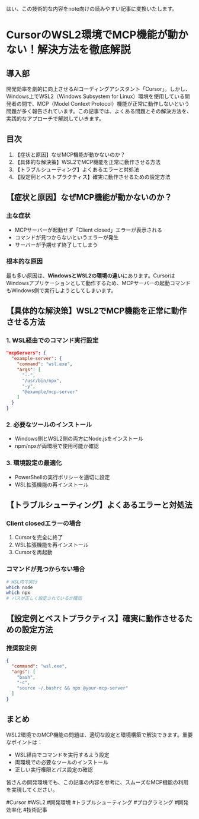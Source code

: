 はい、この技術的な内容をnote向けの読みやすい記事に変換いたします。

# CursorのWSL2環境でMCP機能が動かない！解決方法を徹底解説

## 導入部
開発効率を劇的に向上させるAIコーディングアシスタント「Cursor」。しかし、Windows上でWSL2（Windows Subsystem for Linux）環境を使用している開発者の間で、MCP（Model Context Protocol）機能が正常に動作しないという問題が多く報告されています。この記事では、よくある問題とその解決方法を、実践的なアプローチで解説していきます。

## 目次
1. 【症状と原因】なぜMCP機能が動かないのか？
2. 【具体的な解決策】WSL2でMCP機能を正常に動作させる方法
3. 【トラブルシューティング】よくあるエラーと対処法
4. 【設定例とベストプラクティス】確実に動作させるための設定方法

## 【症状と原因】なぜMCP機能が動かないのか？

### 主な症状
- MCPサーバーが起動せず「Client closed」エラーが表示される
- コマンドが見つからないというエラーが発生
- サーバーが予期せず終了してしまう

### 根本的な原因
最も多い原因は、**WindowsとWSL2の環境の違い**にあります。CursorはWindowsアプリケーションとして動作するため、MCPサーバーの起動コマンドもWindows側で実行しようとしてしまいます。

## 【具体的な解決策】WSL2でMCP機能を正常に動作させる方法

### 1. WSL経由でのコマンド実行設定
```json
"mcpServers": {
  "example-server": {
    "command": "wsl.exe",
    "args": [
      "--",
      "/usr/bin/npx",
      "-y",
      "@example/mcp-server"
    ]
  }
}
```

### 2. 必要なツールのインストール
- Windows側とWSL2側の両方にNode.jsをインストール
- npm/npxが両環境で使用可能か確認

### 3. 環境設定の最適化
- PowerShellの実行ポリシーを適切に設定
- WSL拡張機能の再インストール

## 【トラブルシューティング】よくあるエラーと対処法

### Client closedエラーの場合
1. Cursorを完全に終了
2. WSL拡張機能を再インストール
3. Cursorを再起動

### コマンドが見つからない場合
```bash
# WSL内で実行
which node
which npx
# パスが正しく設定されているか確認
```

## 【設定例とベストプラクティス】確実に動作させるための設定方法

### 推奨設定例
```json
{
  "command": "wsl.exe",
  "args": [
    "bash",
    "-c",
    "source ~/.bashrc && npx @your-mcp-server"
  ]
}
```

## まとめ
WSL2環境でのMCP機能の問題は、適切な設定と環境構築で解決できます。重要なポイントは：

- WSL経由でコマンドを実行するよう設定
- 両環境での必要なツールのインストール
- 正しい実行権限とパス設定の確認

皆さんの開発環境でも、この記事の内容を参考に、スムーズなMCP機能の利用を実現してください。

#Cursor #WSL2 #開発環境 #トラブルシューティング #プログラミング #開発効率化 #技術記事